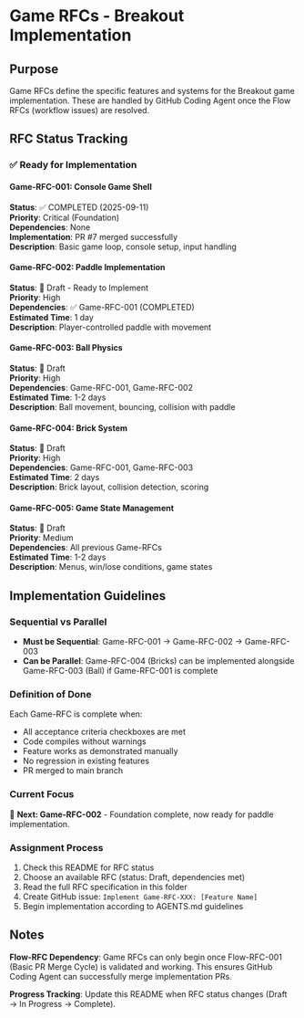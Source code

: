 # Game RFCs - Breakout Implementation

## Purpose

Game RFCs define the specific features and systems for the Breakout game implementation. These are handled by GitHub Coding Agent once the Flow RFCs (workflow issues) are resolved.

## RFC Status Tracking

### ✅ Ready for Implementation

#### **Game-RFC-001: Console Game Shell**
**Status**: ✅ COMPLETED (2025-09-11)  
**Priority**: Critical (Foundation)  
**Dependencies**: None  
**Implementation**: PR #7 merged successfully  
**Description**: Basic game loop, console setup, input handling

#### **Game-RFC-002: Paddle Implementation**
**Status**: 📝 Draft - Ready to Implement  
**Priority**: High  
**Dependencies**: ✅ Game-RFC-001 (COMPLETED)  
**Estimated Time**: 1 day  
**Description**: Player-controlled paddle with movement

#### **Game-RFC-003: Ball Physics**
**Status**: 📝 Draft  
**Priority**: High  
**Dependencies**: Game-RFC-001, Game-RFC-002  
**Estimated Time**: 1-2 days  
**Description**: Ball movement, bouncing, collision with paddle

#### **Game-RFC-004: Brick System**
**Status**: 📝 Draft  
**Priority**: High  
**Dependencies**: Game-RFC-001, Game-RFC-003  
**Estimated Time**: 2 days  
**Description**: Brick layout, collision detection, scoring

#### **Game-RFC-005: Game State Management**
**Status**: 📝 Draft  
**Priority**: Medium  
**Dependencies**: All previous Game-RFCs  
**Estimated Time**: 1-2 days  
**Description**: Menus, win/lose conditions, game states

## Implementation Guidelines

### **Sequential vs Parallel**
- **Must be Sequential**: Game-RFC-001 → Game-RFC-002 → Game-RFC-003
- **Can be Parallel**: Game-RFC-004 (Bricks) can be implemented alongside Game-RFC-003 (Ball) if Game-RFC-001 is complete

### **Definition of Done**
Each Game-RFC is complete when:
- All acceptance criteria checkboxes are met
- Code compiles without warnings
- Feature works as demonstrated manually
- No regression in existing features
- PR merged to main branch

### **Current Focus**
🎯 **Next: Game-RFC-002** - Foundation complete, now ready for paddle implementation.

### **Assignment Process**
1. Check this README for RFC status
2. Choose an available RFC (status: Draft, dependencies met)
3. Read the full RFC specification in this folder
4. Create GitHub issue: `Implement Game-RFC-XXX: [Feature Name]`
5. Begin implementation according to AGENTS.md guidelines

## Notes

**Flow-RFC Dependency**: Game RFCs can only begin once Flow-RFC-001 (Basic PR Merge Cycle) is validated and working. This ensures GitHub Coding Agent can successfully merge implementation PRs.

**Progress Tracking**: Update this README when RFC status changes (Draft → In Progress → Complete).